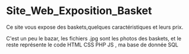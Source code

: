# Site_Web_Exposition_Basket
Ce site vous expose des baskets,quelques caractéristiques et leurs prix.

C'est un peu le bazar, les fichiers .jpg sont les photos des baskets, et le reste représente le code HTML CSS PHP JS , ma base de donnée SQL
